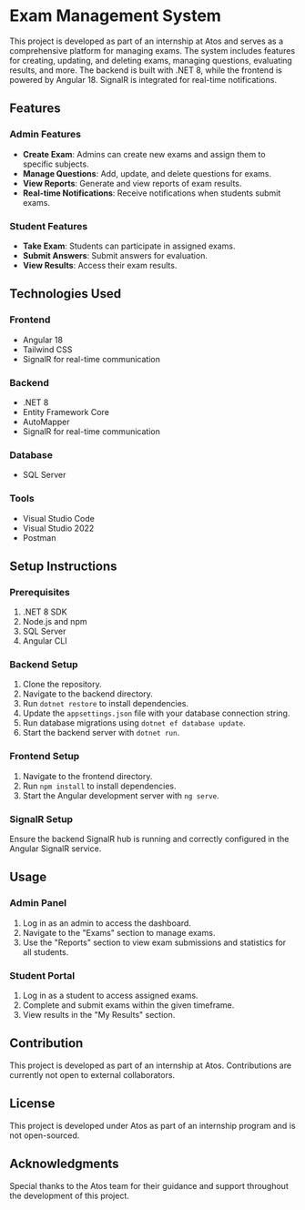 
# Exam Management System

This project is developed as part of an internship at Atos and serves as a comprehensive platform for managing exams. The system includes features for creating, updating, and deleting exams, managing questions, evaluating results, and more. The backend is built with .NET 8, while the frontend is powered by Angular 18. SignalR is integrated for real-time notifications.

## Features

### Admin Features

-   **Create Exam**: Admins can create new exams and assign them to specific subjects.
-   **Manage Questions**: Add, update, and delete questions for exams.
-   **View Reports**: Generate and view reports of exam results.
-   **Real-time Notifications**: Receive notifications when students submit exams.

### Student Features

-   **Take Exam**: Students can participate in assigned exams.
-   **Submit Answers**: Submit answers for evaluation.
-   **View Results**: Access their exam results.

## Technologies Used

### Frontend

-   Angular 18
-   Tailwind CSS
-   SignalR for real-time communication

### Backend

-   .NET 8
-   Entity Framework Core
-   AutoMapper
-   SignalR for real-time communication

### Database

-   SQL Server

### Tools

-   Visual Studio Code
-   Visual Studio 2022
-   Postman

## Setup Instructions

### Prerequisites

1.  .NET 8 SDK
2.  Node.js and npm
3.  SQL Server
4.  Angular CLI

### Backend Setup

1.  Clone the repository.
2.  Navigate to the backend directory.
3.  Run `dotnet restore` to install dependencies.
4.  Update the `appsettings.json` file with your database connection string.
5.  Run database migrations using `dotnet ef database update`.
6.  Start the backend server with `dotnet run`.

### Frontend Setup

1.  Navigate to the frontend directory.
2.  Run `npm install` to install dependencies.
3.  Start the Angular development server with `ng serve`.

### SignalR Setup

Ensure the backend SignalR hub is running and correctly configured in the Angular SignalR service.

## Usage

### Admin Panel

1.  Log in as an admin to access the dashboard.
2.  Navigate to the "Exams" section to manage exams.
3.  Use the "Reports" section to view exam submissions and statistics for all students.

### Student Portal

1.  Log in as a student to access assigned exams.
2.  Complete and submit exams within the given timeframe.
3.  View results in the "My Results" section.

## Contribution

This project is developed as part of an internship at Atos. Contributions are currently not open to external collaborators.

## License

This project is developed under Atos as part of an internship program and is not open-sourced.

## Acknowledgments

Special thanks to the Atos team for their guidance and support throughout the development of this project.
